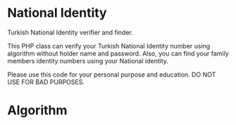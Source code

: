 # National Identity
Turkish National Identity verifier and finder.

This PHP class can verify your Turkish National Identity number using algorithm without holder name and password. Also, you can find your family members identity numbers using your National identity.

Please use this code for your personal purpose and education. DO NOT USE FOR BAD PURPOSES.

# Algorithm
